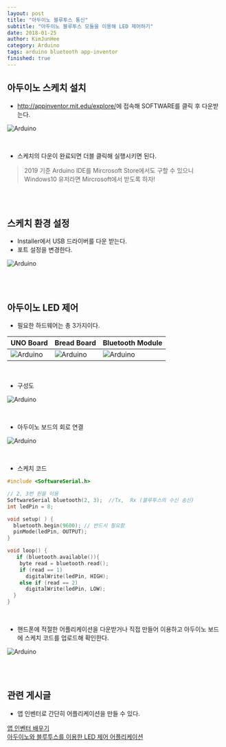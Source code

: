 ```yaml
---
layout: post
title: "아두이노 블루투스 통신"
subtitle: "아두이노 블루투스 모듈을 이용해 LED 제어하기"
date: 2018-01-25
author: KimJunHee
category: Arduino
tags: arduino bluetooth app-inventor
finished: true
---
```


## 아두이노 스케치 설치
* <http://appinventor.mit.edu/explore/>에 접속해 SOFTWARE를 클릭 후 다운받는다.

![Arduino](/img/arduino/1/arduino_down.png "arduino down")

<br/>

* 스케치의 다운이 완료되면 더블 클릭해 실행시키면 된다.

> 2019 기준 Arduino IDE를 Mircrosoft Store에서도 구할 수 있으니 Windows10 유저라면 Mircrosoft에서 받도록 하자!

<br/><br/>

## 스케치 환경 설정

* Installer에서 USB 드라이버를 다운 받는다.
* 포트 설정을 변경한다.

![Arduino](/img/arduino/1/arduino_port.png "Change Port")




<br/><br/>

## 아두이노 LED 제어

* 필요한 하드웨어는 총 3가지이다.

UNO Board                                    | Bread Board | Bluetooth Module |
-----                                        | -----       | -----            |
![Arduino](/img/arduino/1/arduino_uno.jpg "arduino uno board") | ![Arduino](/img/arduino/1/arduino_bread.jpg "arduino bread board") | ![Arduino](/img/arduino/1/arduino_bluetooth.jpg "arduino bluetooth module")

<br/>

* 구성도

![Arduino](/img/arduino/1/arduino_structure.png "Structure")

<br/>

* 아두이노 보드의 회로 연결

![Arduino](/img/arduino/1/arduino_complete1.jpg "arduino complete")

<br/>

* 스케치 코드

~~~c
#include <SoftwareSerial.h>

// 2, 3번 핀을 이용
SoftwareSerial bluetooth(2, 3);  //Tx,  Rx (블루투스의 수신 송신)
int ledPin = 8;

void setup( ) {
  bluetooth.begin(9600); // 반드시 필요함
  pinMode(ledPin, OUTPUT);
}

void loop() {
   if (bluetooth.available()){
    byte read = bluetooth.read();
    if (read == 1)
      digitalWrite(ledPin, HIGH);
    else if (read == 2)
      digitalWrite(ledPin, LOW);
  }
}
~~~


<br/>

* 핸드폰에 적절한 어플리케이션을 다운받거나 직접 만들어 이용하고 아두이노 보드에 스케치 코드를 업로드해 확인한다.

![Arduino](/img/arduino/1/arduino_complete2.jpg "arduino complete")

<br/><br/>

## 관련 게시글
* 앱 인벤터로 간단히 어플리케이션을 만들 수 있다.

[앱 인벤터 배우기](https://wnsgml972.github.io/app%20inventor/appinventor_start.html)  <br/>
[아두이노와 블루투스를 이용한 LED 제어 어플리케이션](https://wnsgml972.github.io/app%20inventor/appinventor_bluetooth.html)
